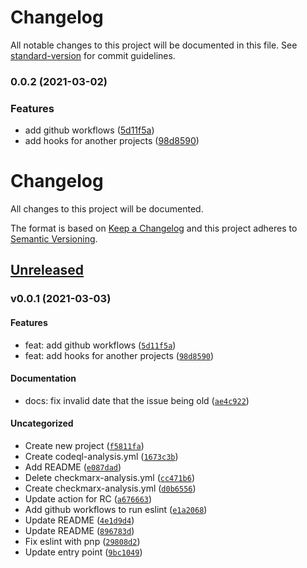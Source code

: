# Changelog

All notable changes to this project will be documented in this file. See [standard-version](https://github.com/conventional-changelog/standard-version) for commit guidelines.

### 0.0.2 (2021-03-02)


### Features

* add github workflows ([5d11f5a](https://github.com/Seia-Soto/typescript-boilerplate/commit/5d11f5aa6a4894c225d5fd3abdf3bce4af6f971a))
* add hooks for another projects ([98d8590](https://github.com/Seia-Soto/typescript-boilerplate/commit/98d8590010fea3fe9acdd759f213fbafe5973e36))

# Changelog

All changes to this project will be documented.

The format is based on [Keep a Changelog](https://keepachangelog.com/en/1.0.0/)
and this project adheres to [Semantic Versioning](https://semver.org/spec/v2.0.0.html).


## [Unreleased](https://github.com/Seia-Soto/typescript-boilerplate/compare/v0.0.1...HEAD)





### v0.0.1 (2021-03-03)

#### Features

* feat: add github workflows ([`5d11f5a`](https://github.com/Seia-Soto/typescript-boilerplate/commit/5d11f5aa6a4894c225d5fd3abdf3bce4af6f971a))
* feat: add hooks for another projects ([`98d8590`](https://github.com/Seia-Soto/typescript-boilerplate/commit/98d8590010fea3fe9acdd759f213fbafe5973e36))


#### Documentation

* docs: fix invalid date that the issue being old ([`ae4c922`](https://github.com/Seia-Soto/typescript-boilerplate/commit/ae4c9227a7a918ba8e150fa5127f9096ffa34534))

#### Uncategorized

* Create new project ([`f5811fa`](https://github.com/Seia-Soto/typescript-boilerplate/commit/f5811fa8bb9ad5bfd39569dd69b0f8e41c2d7dae))
* Create codeql-analysis.yml ([`1673c3b`](https://github.com/Seia-Soto/typescript-boilerplate/commit/1673c3bb17d131fa71057b38bef4ebf806932286))
* Add README ([`e087dad`](https://github.com/Seia-Soto/typescript-boilerplate/commit/e087dad905a9710043fcf4eb593c1137d56fc2f7))
* Delete checkmarx-analysis.yml ([`cc471b6`](https://github.com/Seia-Soto/typescript-boilerplate/commit/cc471b61edef37cdf05363d85c8cfe63dcc5fc25))
* Create checkmarx-analysis.yml ([`d0b6556`](https://github.com/Seia-Soto/typescript-boilerplate/commit/d0b65562fe71e4387896382a6026fd2202bde403))
* Update action for RC ([`a676663`](https://github.com/Seia-Soto/typescript-boilerplate/commit/a6766635c4d175836edea72bbee8bd48f51665e1))
* Add github workflows to run eslint ([`e1a2068`](https://github.com/Seia-Soto/typescript-boilerplate/commit/e1a20686e2e14e3857ec46b49b0d4442fabea11c))
* Update README ([`4e1d9d4`](https://github.com/Seia-Soto/typescript-boilerplate/commit/4e1d9d48c779e988e125b63c5ffc8aaa7ec70074))
* Update README ([`896783d`](https://github.com/Seia-Soto/typescript-boilerplate/commit/896783d878326d84826b2e15a8d0df6fc74bc5d9))
* Fix eslint with pnp ([`29808d2`](https://github.com/Seia-Soto/typescript-boilerplate/commit/29808d2097f041528be8591606d505f9089565ea))
* Update entry point ([`9bc1049`](https://github.com/Seia-Soto/typescript-boilerplate/commit/9bc104979420c4ac3a7603cc8745dbd6b8a634f1))

